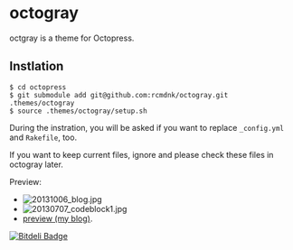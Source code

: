 octogray
========

octgray is a theme for Octopress.

## Instlation

    $ cd octopress
    $ git submodule add git@github.com:rcmdnk/octogray.git .themes/octogray
    $ source .themes/octogray/setup.sh

During the instration, you will be asked if you want to replace
`_config.yml` and `Rakefile`, too.

If you want to keep current files, ignore and please check these files in octogray later.

Preview:

* ![20131006_blog.jpg](http://rcmdnk.github.io/images/post/20131006_blog.jpg)
* ![20130707_codeblock1.jpg](http://rcmdnk.github.io/images/post/20130707_codeblock1.jpg)
* [preview (my blog)](http://rcmdnk.github.io/).

[![Bitdeli Badge](https://d2weczhvl823v0.cloudfront.net/rcmdnk/octogray/trend.png)](https://bitdeli.com/free "Bitdeli Badge")

